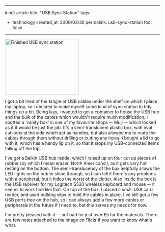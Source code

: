 -----
kind: article
title: "USB Sync Station"
tags:
- technology
created_at: 2008/03/30
permalink: usb-sync-station
toc: false
-----

<p class="img-shadow"><a href="http://www.flickr.com/photos/bsag/2370621567/" title="Finished USB sync station by bsag, on Flickr"><img src="http://farm4.static.flickr.com/3209/2370621567_182e6a5fd4_m.jpg" width="240" height="180" alt="Finished USB sync station" /></a></p>

<p>I got a bit tired of the tangle of USB cables under the shelf on which I place my laptop, so I decided to make myself some kind of sync station to tidy things up a bit. Being lazy, I wanted to get a container to house the USB hub and the bulk of the cables which wouldn't require much modification. I spotted a 'vanity box' in one of my favourite shops -- Muji -- which looked as if it would be just the job. It's a semi-translucent plastic box, with oval cut-outs at the side which act as handles, but also allowed me to route the cables through them without drilling or cutting any holes. I bought a lid to go with it, which has a handy lip on it, so that it stops my USB-connected items falling off the top.</p>

<p>I've got a Belkin USB hub inside, which I raised up on four cut up pieces of rubber (by which I mean eraser, North Americans!), as it gets very hot resting on the bottom. The semi-translucency of the box helpfully allows the LED lights on the hub to shine through, so I can tell if there's any problems with a peripheral, but it hides the worst of the clutter. Also inside the box is the USB receiver for my Logitech S530 wireless keyboard and mouse -- it seems to work fine like that. On top of the box, I placed a small USB card reader, and used bulldog clips to hold the cables in place. I've still got a few USB ports free on the hub, so I can always add a few more cables or peripherals in the future if I need to, but this serves my needs for now.</p>

<p>I'm pretty pleased with it -- not bad for just over &pound;5 for the materials. There are few notes attached to the image on Flickr if you want to know what's what.</p>


